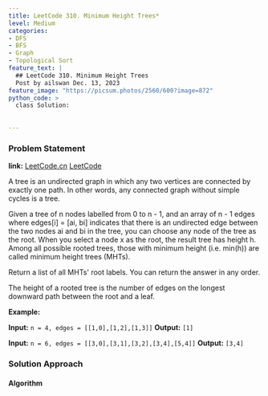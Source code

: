 ```yaml
---
title: LeetCode 310. Minimum Height Trees*
level: Medium
categories:
- DFS
- BFS
- Graph
- Topological Sort
feature_text: |
  ## LeetCode 310. Minimum Height Trees
  Post by ailswan Dec. 13, 2023
feature_image: "https://picsum.photos/2560/600?image=872"
python_code: >
  class Solution:
      
         
---
```


### Problem Statement
**link:**
[LeetCode.cn](https://leetcode.cn/problems/minimum-height-trees/)
[LeetCode](https://leetcode.com/problems/minimum-height-trees/)

A tree is an undirected graph in which any two vertices are connected by exactly one path. In other words, any connected graph without simple cycles is a tree.

Given a tree of n nodes labelled from 0 to n - 1, and an array of n - 1 edges where edges[i] = [ai, bi] indicates that there is an undirected edge between the two nodes ai and bi in the tree, you can choose any node of the tree as the root. When you select a node x as the root, the result tree has height h. Among all possible rooted trees, those with minimum height (i.e. min(h))  are called minimum height trees (MHTs).

Return a list of all MHTs' root labels. You can return the answer in any order.

The height of a rooted tree is the number of edges on the longest downward path between the root and a leaf.


 
**Example:**

**Input:** `n = 4, edges = [[1,0],[1,2],[1,3]]`
**Output:** `[1]`
 
**Input:** `n = 6, edges = [[3,0],[3,1],[3,2],[3,4],[5,4]]`
**Output:** `[3,4]`

### Solution Approach
 

#### Algorithm
 